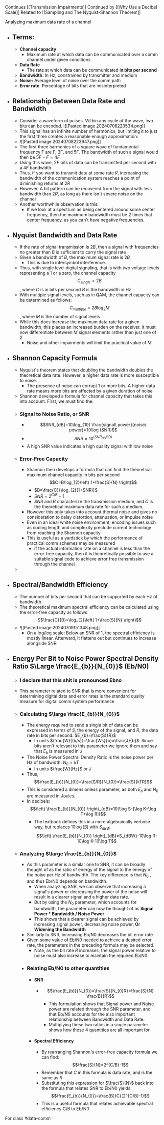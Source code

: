 Continues [[Transmission Impairments]]
Continued by [[Why Use a Decibel Scale]]
Related to [[Sampling and The Nyquist-Shannon Theorem]]

Analyzing maximum data rate of a channel
- ## Terms:
	- **Channel capacity**
		- Maximum rate at which data can be communicated over a comm channel under given conditions
	- **Data Rate**
		- The rate at which data can be communicated **in bits per second**
	- **Bandwidth:** In Hz, constrained by transmitter and medium
	- **Noise:** Average level of noise over the comm path
	- **Error rate**: Percentage of bits that are misinterpreted
- ## Relationship Between Data Rate and Bandwidth
	- Consider a waveform of pulses. Within any cycle of the wave, two bits can be encoded. ![[Pasted image 20240708223534.png]]
	- This signal has an infinite number of harmonics, but limiting it to just the first three creates a reasonable enough approximation:
	- ![[Pasted image 20240708223947.png]]
	- The first three harmonics of a square wave of fundamental frequency F are F, 3F, and 5F. The bandwidth of such a signal would then be $5F-F=4F$
	- Using this wave, $2F$ bits of data can be transmitted per second with a $4F$ bandwidth
	- Thus, if you want to transmit data at some rate $R$, increasing the bandwidth of the communication system reaches a point of diminishing returns at $2R$
	- However, A bit pattern can be recovered from the signal with less bandwidth than $2R$, as long as there isn't severe noise on the channel
	- Another worthwhile observation is this:
		- If we look at a spectrum as being centered around some center frequency, then the maximum bandwidth must be 2 times that center frequency, as you can't have negative frequencies.
- ## Nyquist Bandwidth and Data Rate
	- If the rate of signal transmission is $2B$, then a signal with frequencies no greater than $B$ is sufficient to carry the signal rate
	- Given a bandwidth of $B$, the maximum signal rate is $2B$
		- This is due to intersymbol interference.
	- Thus, with single level digital signaling, that is with two voltage levels representing a 1 or a zero, the channel capacity $$C_{sin gle}=2B$$, where $C$ is in bits per second $B$ is the bandwidth in Hz
	- With multiple signal levels, such as in QAM, the channel capacity can be determined as follows: $$C_{multiple}=2B\log_{2}M$$, where $M$ is the number of signal levels
	- While this does increase the maximum data rate for a given bandwidth, this places an increased burden on the receiver. It must now differentiate between $M$ signal elements rather than just one of 2
		- Noise and other impairments will limit the practical value of $M$
- ## Shannon Capacity Formula
	- Nyquist's theorem states that doubling the bandwidth doubles the theoretical data rate. However, a higher data rate is more susceptible to noise.
		- The presence of noise can corrupt 1 or more bits. A higher data rate means more bits are affected by a given duration of noise
	- Shannon developed a formula for channel capacity that takes this into account. First, we must find the:
	- ### Signal to Noise Ratio, or SNR
		- $$SNR_{dB}=10\log_{10} \frac{signal\  power}{noise\ power}=10\log (SNR)$$
		- $$SNR=10^{(SNR_{dB}/10)}$$
		- A high SNR value indicates a high quality signal with low noise
	- ### Error-Free Capacity
		- Shannon then develops a formula that can find the theoretical maximum channel capacity in bits per second $$C=B\log_{2}\left( 1+\frac{S}{N} \right)$$
			- $B=\frac{C}{\log_{2}(1+SNR)}$
			- $SNR=2^{C/B}-1$
			- $SNR$ and $B$ characterize the transmission medium, and $C$ is the theoretical maximum data rate for such a medium.
		- However this only takes into account thermal noise and gives no consideration to delay distortion, attenuation, or impulse noise
		- Even in an ideal white noise environment, encoding issues such as coding length and complexity preclude current technology from reaching the Shannon capacity
		- This is useful as a yardstick by which the performance of practical comm schemes may be measured
			- If the actual information rate on a channel is less than the error-free capacity, then it is theoretically possible to use a suitable signal code to achieve error free transmission through the channel
	- 
- ## Spectral/Bandwidth Efficiency
	- The number of bits per second that can be supported by each Hz of bandwidth. 
	- The theoretical maximum spectral efficiency can be calculated using the error-free capacity as follows: $$\frac{C}{B}=\log_{2}\left( 1+\frac{S}{N} \right)$$
	- ![[Pasted image 20240709151348.png]]
		- On a log/log scale: Below an SNR of 1, the spectral efficiency is mostly linear. Afterward, it flattens out but continues to increase alongside SNR
- ## Energy Per Bit to Noise Power Spectral Density Ratio $\Large \frac{E_{b}}{N_{0}}$ (Eb/N0)
	- ### I declare that this shit is pronounced Ebno
	- This parameter related to SNR that is more convenient for determining digital data and error rates is the standard quality measure for digital comm system performance
	- ### Calculating $\large \frac{E_{b}}{N_{0}}$
		- The energy required to send a single bit of data can be expressed in terms of $S$, the energy of the signal, and $R$, the data rate in bits per second.  $E_{b}=\frac{S}{R}$
			- In units $\frac{W}{(b/s)}=\frac{Ws}{b}=\frac{J}{b}$. Since bits aren't relevant to this parameter we ignore them and say that $E_{b}$ is measured in $J$
		- The Noise Power Spectral Density Ratio is the noise power per Hz of bandwidth: $N_{0}=kT$
			- In units $\frac{W}{Hz}$ or $J$
		- Thus, $$\frac{E_{b}}{N_{0}}=\frac{S/R}{N_{0}}=\frac{S}{kTR}$$
		- This is considered a dimensionless parameter, as both $E_{b}$ and $N_{0}$ are measured in Joules.
		- In decibels: $$\left( \frac{E_{b}}{N_{0}} \right)_{dB}=10(\log S-[\log K+\log T+\log R])$$
			- The textbook defines this in a more algebraically verbose way, but replaces $10\log(S)$ with $S_{dBW}$ $$\left( \frac{E_{b}}{N_{0}} \right)_{dB}=S_{dBW}-10\log R-10\log K-10\log T$$
	- ### Analyzing  $\large \frac{E_{b}}{N_{0}}$
		- As this parameter is a similar one to SNR, it can be broadly thought of as the ratio of energy of the signal to the energy of the noise per Hz of bandwidth. The key difference is that $N_{0}$ , and thus Eb/N0 depends on bandwidth.
			- When analyzing SNR, we can observe that increasing a signal's power or decreasing the power of the noise will result in a clearer signal and a higher data rate.
			- But by using the $N_{0}$ parameter, which accounts for bandwidth, the parameter can now be thought of as **Signal Power * Bandwidth / Noise Power**
			- This shows that a clearer signal can be achieved by increasing signal power, decreasing noise power, **Or Widening the Bandwidth**
		- Similarly to SNR, increasing Eb/N0 decreases the bit error rate
		- Given some value of Eb/N0 needed to achieve a desired error rate, the parameters in the preceding formula may be selected. 
			- Note, as the bit rate $R$ increases, the signal power relative to noise must also increase to maintain the required Eb/N0
		- ### Relating Eb/N0 to other quantities
			- #### SNR
				- $$\frac{E_{b}}{N_{0}}=\frac{S}{N_{0}R}=\frac{S}{N} \frac{B}{R}$$
					- This formulation shows that Signal power and Noise power are related through the SNR parameter, and that Eb/N0 accounts for the also important relationship between Bandwidth and Data Rate. 
					- Multiplying these two ratios in a single parameter shows how these 4 quantities are all important for 
			- #### Spectral Efficiency
				- By rearranging Shannon's error-free capacity formula we can find:$$\frac{S}{N}=2^{C/B}-1$$
				- Remember that $C$ in this formula is data rate, and is the same as $R$
				- Substituting this expression for $\frac{S}{N}$ back into the formula that relates SNR to Eb/N0 yields: $$\frac{E_{b}}{N_{0}}=\frac{B}{C}(2^{C/B}-1)$$
				- This is a useful formula that relates achievable spectral efficiency C/B to Eb/N0

For class #data-comm